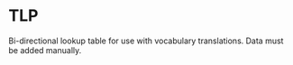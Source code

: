 # TLP
Bi-directional lookup table for use with vocabulary translations. Data must be added manually.
